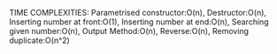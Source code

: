 TIME COMPLEXITIES:
Parametrised constructor:O(n),
Destructor:O(n),
Inserting number at front:O(1),
Inserting number at end:O(n),
Searching given number:O(n),
Output Method:O(n),
Reverse:O(n),
Removing duplicate:O(n^2)
